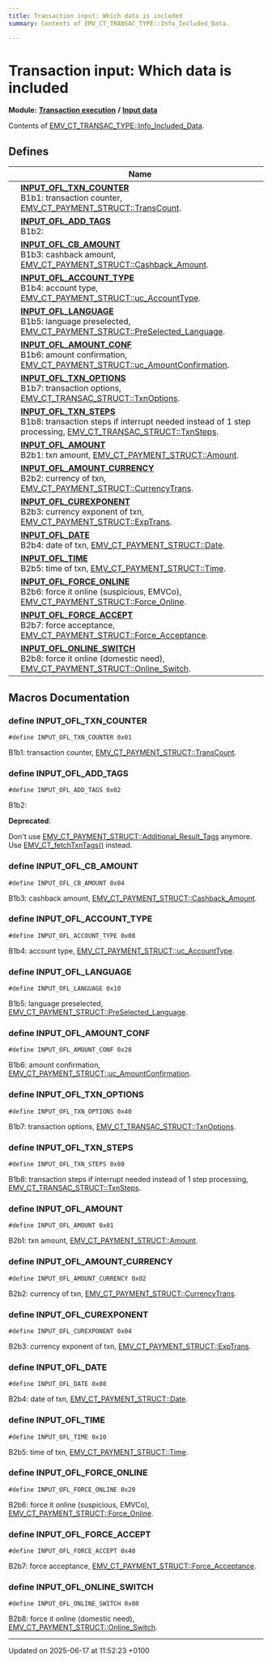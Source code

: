 ```yaml
---
title: Transaction input: Which data is included
summary: Contents of EMV_CT_TRANSAC_TYPE::Info_Included_Data. 

---
```


# Transaction input: Which data is included

**Module:** **[Transaction execution](group___a_d_k___t_r_x___e_x_e_c.md)** **/** **[Input data](group___d_e_f___f_l_o_w___i_n_p_u_t.md)**

Contents of [EMV_CT_TRANSAC_TYPE::Info_Included_Data](struct_e_m_v___c_t___t_r_a_n_s_a_c___s_t_r_u_c_t.md#variable-info-included-data). 

## Defines

|                | Name           |
| -------------- | -------------- |
|  | **[INPUT_OFL_TXN_COUNTER](group___d_e_f___i_n_p_u_t___t_r_x.md#define-input-ofl-txn-counter)** <br>B1b1: transaction counter, [EMV_CT_PAYMENT_STRUCT::TransCount](struct_e_m_v___c_t___p_a_y_m_e_n_t___s_t_r_u_c_t.md#variable-transcount).  |
|  | **[INPUT_OFL_ADD_TAGS](group___d_e_f___i_n_p_u_t___t_r_x.md#define-input-ofl-add-tags)** <br>B1b2:  |
|  | **[INPUT_OFL_CB_AMOUNT](group___d_e_f___i_n_p_u_t___t_r_x.md#define-input-ofl-cb-amount)** <br>B1b3: cashback amount, [EMV_CT_PAYMENT_STRUCT::Cashback_Amount](struct_e_m_v___c_t___p_a_y_m_e_n_t___s_t_r_u_c_t.md#variable-cashback-amount).  |
|  | **[INPUT_OFL_ACCOUNT_TYPE](group___d_e_f___i_n_p_u_t___t_r_x.md#define-input-ofl-account-type)** <br>B1b4: account type, [EMV_CT_PAYMENT_STRUCT::uc_AccountType](struct_e_m_v___c_t___p_a_y_m_e_n_t___s_t_r_u_c_t.md#variable-uc-accounttype).  |
|  | **[INPUT_OFL_LANGUAGE](group___d_e_f___i_n_p_u_t___t_r_x.md#define-input-ofl-language)** <br>B1b5: language preselected, [EMV_CT_PAYMENT_STRUCT::PreSelected_Language](struct_e_m_v___c_t___p_a_y_m_e_n_t___s_t_r_u_c_t.md#variable-preselected-language).  |
|  | **[INPUT_OFL_AMOUNT_CONF](group___d_e_f___i_n_p_u_t___t_r_x.md#define-input-ofl-amount-conf)** <br>B1b6: amount confirmation, [EMV_CT_PAYMENT_STRUCT::uc_AmountConfirmation](struct_e_m_v___c_t___p_a_y_m_e_n_t___s_t_r_u_c_t.md#variable-uc-amountconfirmation).  |
|  | **[INPUT_OFL_TXN_OPTIONS](group___d_e_f___i_n_p_u_t___t_r_x.md#define-input-ofl-txn-options)** <br>B1b7: transaction options, [EMV_CT_TRANSAC_STRUCT::TxnOptions](struct_e_m_v___c_t___t_r_a_n_s_a_c___s_t_r_u_c_t.md#variable-txnoptions).  |
|  | **[INPUT_OFL_TXN_STEPS](group___d_e_f___i_n_p_u_t___t_r_x.md#define-input-ofl-txn-steps)** <br>B1b8: transaction steps if interrupt needed instead of 1 step processing, [EMV_CT_TRANSAC_STRUCT::TxnSteps](struct_e_m_v___c_t___t_r_a_n_s_a_c___s_t_r_u_c_t.md#variable-txnsteps).  |
|  | **[INPUT_OFL_AMOUNT](group___d_e_f___i_n_p_u_t___t_r_x.md#define-input-ofl-amount)** <br>B2b1: txn amount, [EMV_CT_PAYMENT_STRUCT::Amount](struct_e_m_v___c_t___p_a_y_m_e_n_t___s_t_r_u_c_t.md#variable-amount).  |
|  | **[INPUT_OFL_AMOUNT_CURRENCY](group___d_e_f___i_n_p_u_t___t_r_x.md#define-input-ofl-amount-currency)** <br>B2b2: currency of txn, [EMV_CT_PAYMENT_STRUCT::CurrencyTrans](struct_e_m_v___c_t___p_a_y_m_e_n_t___s_t_r_u_c_t.md#variable-currencytrans).  |
|  | **[INPUT_OFL_CUREXPONENT](group___d_e_f___i_n_p_u_t___t_r_x.md#define-input-ofl-curexponent)** <br>B2b3: currency exponent of txn, [EMV_CT_PAYMENT_STRUCT::ExpTrans](struct_e_m_v___c_t___p_a_y_m_e_n_t___s_t_r_u_c_t.md#variable-exptrans).  |
|  | **[INPUT_OFL_DATE](group___d_e_f___i_n_p_u_t___t_r_x.md#define-input-ofl-date)** <br>B2b4: date of txn, [EMV_CT_PAYMENT_STRUCT::Date](struct_e_m_v___c_t___p_a_y_m_e_n_t___s_t_r_u_c_t.md#variable-date).  |
|  | **[INPUT_OFL_TIME](group___d_e_f___i_n_p_u_t___t_r_x.md#define-input-ofl-time)** <br>B2b5: time of txn, [EMV_CT_PAYMENT_STRUCT::Time](struct_e_m_v___c_t___p_a_y_m_e_n_t___s_t_r_u_c_t.md#variable-time).  |
|  | **[INPUT_OFL_FORCE_ONLINE](group___d_e_f___i_n_p_u_t___t_r_x.md#define-input-ofl-force-online)** <br>B2b6: force it online (suspicious, EMVCo), [EMV_CT_PAYMENT_STRUCT::Force_Online](struct_e_m_v___c_t___p_a_y_m_e_n_t___s_t_r_u_c_t.md#variable-force-online).  |
|  | **[INPUT_OFL_FORCE_ACCEPT](group___d_e_f___i_n_p_u_t___t_r_x.md#define-input-ofl-force-accept)** <br>B2b7: force acceptance, [EMV_CT_PAYMENT_STRUCT::Force_Acceptance](struct_e_m_v___c_t___p_a_y_m_e_n_t___s_t_r_u_c_t.md#variable-force-acceptance).  |
|  | **[INPUT_OFL_ONLINE_SWITCH](group___d_e_f___i_n_p_u_t___t_r_x.md#define-input-ofl-online-switch)** <br>B2b8: force it online (domestic need), [EMV_CT_PAYMENT_STRUCT::Online_Switch](struct_e_m_v___c_t___p_a_y_m_e_n_t___s_t_r_u_c_t.md#variable-online-switch).  |




## Macros Documentation

### define INPUT_OFL_TXN_COUNTER

```
#define INPUT_OFL_TXN_COUNTER 0x01
```

B1b1: transaction counter, [EMV_CT_PAYMENT_STRUCT::TransCount](struct_e_m_v___c_t___p_a_y_m_e_n_t___s_t_r_u_c_t.md#variable-transcount). 

### define INPUT_OFL_ADD_TAGS

```
#define INPUT_OFL_ADD_TAGS 0x02
```

B1b2: 

**Deprecated**: 

Don't use [EMV_CT_PAYMENT_STRUCT::Additional_Result_Tags](struct_e_m_v___c_t___p_a_y_m_e_n_t___s_t_r_u_c_t.md#variable-additional-result-tags) anymore. Use [EMV_CT_fetchTxnTags()](group___f_u_n_c___f_l_o_w.md#function-emv-ct-fetchtxntags) instead. 

### define INPUT_OFL_CB_AMOUNT

```
#define INPUT_OFL_CB_AMOUNT 0x04
```

B1b3: cashback amount, [EMV_CT_PAYMENT_STRUCT::Cashback_Amount](struct_e_m_v___c_t___p_a_y_m_e_n_t___s_t_r_u_c_t.md#variable-cashback-amount). 

### define INPUT_OFL_ACCOUNT_TYPE

```
#define INPUT_OFL_ACCOUNT_TYPE 0x08
```

B1b4: account type, [EMV_CT_PAYMENT_STRUCT::uc_AccountType](struct_e_m_v___c_t___p_a_y_m_e_n_t___s_t_r_u_c_t.md#variable-uc-accounttype). 

### define INPUT_OFL_LANGUAGE

```
#define INPUT_OFL_LANGUAGE 0x10
```

B1b5: language preselected, [EMV_CT_PAYMENT_STRUCT::PreSelected_Language](struct_e_m_v___c_t___p_a_y_m_e_n_t___s_t_r_u_c_t.md#variable-preselected-language). 

### define INPUT_OFL_AMOUNT_CONF

```
#define INPUT_OFL_AMOUNT_CONF 0x20
```

B1b6: amount confirmation, [EMV_CT_PAYMENT_STRUCT::uc_AmountConfirmation](struct_e_m_v___c_t___p_a_y_m_e_n_t___s_t_r_u_c_t.md#variable-uc-amountconfirmation). 

### define INPUT_OFL_TXN_OPTIONS

```
#define INPUT_OFL_TXN_OPTIONS 0x40
```

B1b7: transaction options, [EMV_CT_TRANSAC_STRUCT::TxnOptions](struct_e_m_v___c_t___t_r_a_n_s_a_c___s_t_r_u_c_t.md#variable-txnoptions). 

### define INPUT_OFL_TXN_STEPS

```
#define INPUT_OFL_TXN_STEPS 0x80
```

B1b8: transaction steps if interrupt needed instead of 1 step processing, [EMV_CT_TRANSAC_STRUCT::TxnSteps](struct_e_m_v___c_t___t_r_a_n_s_a_c___s_t_r_u_c_t.md#variable-txnsteps). 

### define INPUT_OFL_AMOUNT

```
#define INPUT_OFL_AMOUNT 0x01
```

B2b1: txn amount, [EMV_CT_PAYMENT_STRUCT::Amount](struct_e_m_v___c_t___p_a_y_m_e_n_t___s_t_r_u_c_t.md#variable-amount). 

### define INPUT_OFL_AMOUNT_CURRENCY

```
#define INPUT_OFL_AMOUNT_CURRENCY 0x02
```

B2b2: currency of txn, [EMV_CT_PAYMENT_STRUCT::CurrencyTrans](struct_e_m_v___c_t___p_a_y_m_e_n_t___s_t_r_u_c_t.md#variable-currencytrans). 

### define INPUT_OFL_CUREXPONENT

```
#define INPUT_OFL_CUREXPONENT 0x04
```

B2b3: currency exponent of txn, [EMV_CT_PAYMENT_STRUCT::ExpTrans](struct_e_m_v___c_t___p_a_y_m_e_n_t___s_t_r_u_c_t.md#variable-exptrans). 

### define INPUT_OFL_DATE

```
#define INPUT_OFL_DATE 0x08
```

B2b4: date of txn, [EMV_CT_PAYMENT_STRUCT::Date](struct_e_m_v___c_t___p_a_y_m_e_n_t___s_t_r_u_c_t.md#variable-date). 

### define INPUT_OFL_TIME

```
#define INPUT_OFL_TIME 0x10
```

B2b5: time of txn, [EMV_CT_PAYMENT_STRUCT::Time](struct_e_m_v___c_t___p_a_y_m_e_n_t___s_t_r_u_c_t.md#variable-time). 

### define INPUT_OFL_FORCE_ONLINE

```
#define INPUT_OFL_FORCE_ONLINE 0x20
```

B2b6: force it online (suspicious, EMVCo), [EMV_CT_PAYMENT_STRUCT::Force_Online](struct_e_m_v___c_t___p_a_y_m_e_n_t___s_t_r_u_c_t.md#variable-force-online). 

### define INPUT_OFL_FORCE_ACCEPT

```
#define INPUT_OFL_FORCE_ACCEPT 0x40
```

B2b7: force acceptance, [EMV_CT_PAYMENT_STRUCT::Force_Acceptance](struct_e_m_v___c_t___p_a_y_m_e_n_t___s_t_r_u_c_t.md#variable-force-acceptance). 

### define INPUT_OFL_ONLINE_SWITCH

```
#define INPUT_OFL_ONLINE_SWITCH 0x80
```

B2b8: force it online (domestic need), [EMV_CT_PAYMENT_STRUCT::Online_Switch](struct_e_m_v___c_t___p_a_y_m_e_n_t___s_t_r_u_c_t.md#variable-online-switch). 



-------------------------------

Updated on 2025-06-17 at 11:52:23 +0100